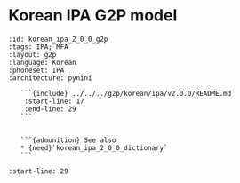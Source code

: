 
# Korean IPA G2P model

``````{g2p} Korean IPA G2P model
:id: korean_ipa_2_0_0_g2p
:tags: IPA; MFA
:layout: g2p
:language: Korean
:phoneset: IPA
:architecture: pynini

   ```{include} ../../../g2p/korean/ipa/v2.0.0/README.md
    :start-line: 17
    :end-line: 29
   ```


   ```{admonition} See also
   * {need}`korean_ipa_2_0_0_dictionary`
   ```
``````

```{include} ../../../g2p/korean/ipa/v2.0.0/README.md
:start-line: 29
```
